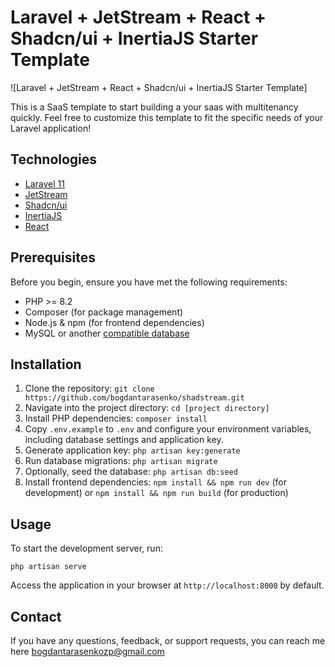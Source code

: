 # Laravel + JetStream + React + Shadcn/ui + InertiaJS Starter Template

![Laravel + JetStream + React + Shadcn/ui + InertiaJS Starter Template]

This is a SaaS template to start building a your saas with multitenancy quickly.
Feel free to customize this template to fit the specific needs of your Laravel application!

## Technologies

- [Laravel 11](https://laravel.com/docs/)
- [JetStream](https://jetstream.laravel.com)
- [Shadcn/ui](https://ui.shadcn.com/docs)
- [InertiaJS](https://inertiajs.com/)
- [React](https://react.dev/)

## Prerequisites

Before you begin, ensure you have met the following requirements:

- PHP >= 8.2
- Composer (for package management)
- Node.js & npm (for frontend dependencies)
- MySQL or another [compatible database](https://laravel.com/docs/11.x/database#configuration)

## Installation

1. Clone the repository: `git clone https://github.com/bogdantarasenko/shadstream.git`
2. Navigate into the project directory: `cd [project directory]`
3. Install PHP dependencies: `composer install`
4. Copy `.env.example` to `.env` and configure your environment variables, including database settings and application key.
5. Generate application key: `php artisan key:generate`
6. Run database migrations: `php artisan migrate`
7. Optionally, seed the database: `php artisan db:seed`
8. Install frontend dependencies: `npm install && npm run dev` (for development) or `npm install && npm run build` (for production)

## Usage

To start the development server, run:

```
php artisan serve
```

Access the application in your browser at `http://localhost:8000` by default.

## Contact

If you have any questions, feedback, or support requests, you can reach me here [bogdantarasenkozp@gmail.com](bogdantarasenkozp@gmail.com)
